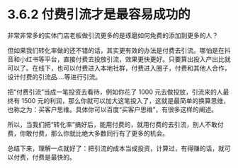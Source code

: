# 3.6.2 付费引流才是最容易成功的

非常非常多的实体门店老板做引流更多的是琢磨如何免费的添加到更多的人？

但如果我们转化率做的还不错的话，其实更有效的办法是付费去引流。哪怕是在抖音和小红书等平台，直接付费去投放引流，效果更快更好。只要算出投入产出比就可以了。在线下，也可以付费进入本地社群，付费进入圈子，付费和其他人合作，设计付费的引流品....等进行引流。

把“付费引流”当成一笔投资去看待，例如你花了 1000 元去做投放，引流来的人最终有 1500 元的利润，那么你就可以加大这笔投入了，这就是最简单的换算思维，也称之为：买客户思维。具体你可以百度“买客户思维”，有很多这样的阐述。

所以，当我们把“转化率”搞好后，能用付费的，就用付费的去引流，别人不敢付费，你敢付费，那么你就比绝大多数同行有了更多的机会。

总结下来，理解一点就好了：把引流的成本当成投资，计算过，有得赚的话，就可以付费，付费是最快的。